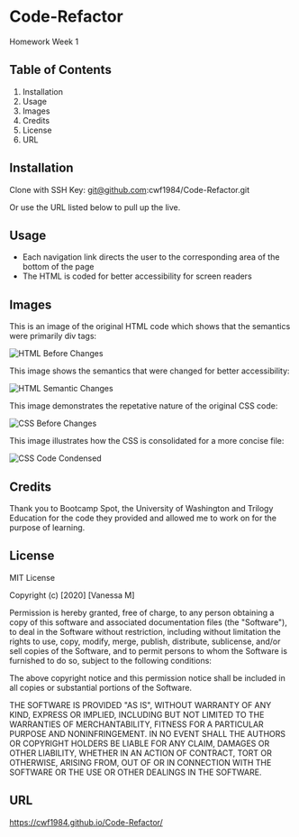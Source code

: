 # Code-Refactor
Homework Week 1

## Table of Contents

1. Installation
2. Usage
3. Images
4. Credits
5. License
6. URL 

## Installation

Clone with SSH Key:
git@github.com:cwf1984/Code-Refactor.git

Or use the URL listed below to pull up the live.

## Usage

* Each navigation link directs the user to the corresponding area of the bottom of the page
* The HTML is coded for better accessibility for screen readers

## Images

This is an image of the original HTML code which shows that the semantics were primarily div tags:

![HTML Before Changes](./assets/images/HTML_Before.png "HTML Before Changes")  



This image shows the semantics that were changed for better accessibility:



![HTML Semantic Changes](./assets/images/HTML_Code_2.png "Revised HTML Semantics")



This image demonstrates the repetative nature of the original CSS code:



![CSS Before Changes](./assets/images/CSS_Before.png "CSS Before Changes")



This image illustrates how the CSS is consolidated for a more concise file:



![CSS Code Condensed](./assets/images/CSS_Code.png "CSS tags has been consolidated")

## Credits

Thank you to Bootcamp Spot, the University of Washington and Trilogy Education for the code they provided and allowed me to work on for the purpose of learning.

## License

MIT License

Copyright (c) [2020] [Vanessa M]

Permission is hereby granted, free of charge, to any person obtaining a copy
of this software and associated documentation files (the "Software"), to deal
in the Software without restriction, including without limitation the rights
to use, copy, modify, merge, publish, distribute, sublicense, and/or sell
copies of the Software, and to permit persons to whom the Software is
furnished to do so, subject to the following conditions:

The above copyright notice and this permission notice shall be included in all
copies or substantial portions of the Software.

THE SOFTWARE IS PROVIDED "AS IS", WITHOUT WARRANTY OF ANY KIND, EXPRESS OR
IMPLIED, INCLUDING BUT NOT LIMITED TO THE WARRANTIES OF MERCHANTABILITY,
FITNESS FOR A PARTICULAR PURPOSE AND NONINFRINGEMENT. IN NO EVENT SHALL THE
AUTHORS OR COPYRIGHT HOLDERS BE LIABLE FOR ANY CLAIM, DAMAGES OR OTHER
LIABILITY, WHETHER IN AN ACTION OF CONTRACT, TORT OR OTHERWISE, ARISING FROM,
OUT OF OR IN CONNECTION WITH THE SOFTWARE OR THE USE OR OTHER DEALINGS IN THE
SOFTWARE.

## URL
https://cwf1984.github.io/Code-Refactor/
